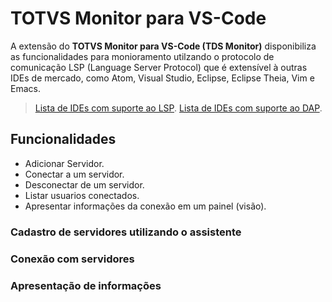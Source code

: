 # TOTVS Monitor para VS-Code

A extensão do **TOTVS Monitor para VS-Code (TDS Monitor)** disponibiliza as funcionalidades para monioramento
utilzando o protocolo de comunicação LSP (Language Server Protocol) que é extensível à outras IDEs de mercado, como Atom, Visual Studio, Eclipse, Eclipse Theia, Vim e Emacs.

> [Lista de IDEs com suporte ao LSP](https://microsoft.github.io/language-server-protocol/implementors/tools).
> [Lista de IDEs com suporte ao DAP](https://microsoft.github.io/debug-adapter-protocol/implementors/tools).

## Funcionalidades

* Adicionar Servidor.
* Conectar a um servidor.
* Desconectar de um servidor.
* Listar usuarios conectados.
* Apresentar informações da conexão em um painel (visão).

### Cadastro de servidores utilizando o assistente

### Conexão com servidores

### Apresentação de informações
